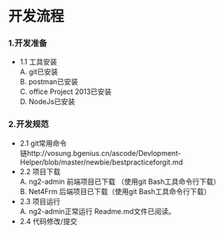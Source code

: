 # 开发流程  

### 1.开发准备   
* 1.1 工具安装     
        A. git已安装    
        B. postman已安装    
        C. office Project 2013已安装    
        D. NodeJs已安装     			 
### 2.开发规范
* 2.1 git常用命令    
链http://vosung.bgenius.cn/ascode/Devlopment-Helper/blob/master/newbie/bestpracticeforgit.md  
* 2.2 项目下载  
            A. ng2-admin 前端项目已下载 （使用git Bash工具命令行下载）  
            B. Net4Frm 后端项目已下载（使用git Bash工具命令行下载）  			
* 2.3 项目运行  
            A. ng2-admin正常运行 Readme.md文件已阅读。  
* 2.4 代码修改/提交  